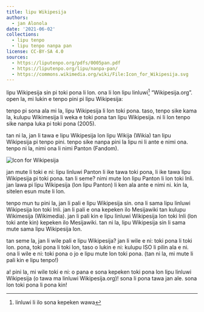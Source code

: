 ```yaml
---
title: lipu Wikipesija
authors:
  - jan Alonola
date: '2021-06-02'
collections:
  - lipu tenpo
  - lipu tenpo nanpa pan
license: CC-BY-SA 4.0
sources:
  - https://liputenpo.org/pdfs/0005pan.pdf
  - https://liputenpo.org/lipu/nanpa-pan/
  - https://commons.wikimedia.org/wiki/File:Icon_for_Wikipesija.svg
---
```


lipu Wikipesija sin pi toki pona li lon. ona li lon lipu linluwi[^1] “Wikipesija.org”. open la, mi lukin e tenpo pini pi lipu Wikipesija:

tenpo pi sona ala mi la, lipu Wikipesija li lon toki pona. taso, tenpo sike kama la, kulupu Wikimesija li weka e toki pona tan lipu Wikipesija. ni li lon tenpo sike nanpa luka pi toki pona (2005).

tan ni la, jan li tawa e lipu Wikipesija lon lipu Wikija (Wikia) tan lipu Wikipesija pi tenpo pini. tenpo sike nanpa pini la lipu ni li ante e nimi ona. tenpo ni la, nimi ona li nimi Panton (Fandom).

![Icon for Wikipesija](https://upload.wikimedia.org/wikipedia/commons/a/a5/Icon_for_Wikipesija.svg)

jan mute li toki e ni: lipu linluwi Panton li ike tawa toki pona, li ike tawa lipu Wikipesija pi toki pona. tan li seme? nimi mute lon lipu Panton li lon toki Inli. jan lawa pi lipu Wikipesija (lon lipu Panton) li ken ala ante e nimi ni. kin la, sitelen esun mute li lon.

tenpo mun tu pini la, jan li pali e lipu Wikipesija sin. ona li sama lipu linluwi Wikipesija lon toki Inli. jan li pali e ona kepeken ilo Mesijawiki tan kulupu Wikimesija (Wikimedia). jan li pali kin e lipu linluwi Wikipesija lon toki Inli (lon toki ante kin) kepeken ilo Mesijawiki. tan ni la, lipu Wikipesija sin li sama mute sama lipu Wikipesija lon.

tan seme la, jan li wile pali e lipu Wikipesija? jan li wile e ni: toki pona li toki lon. pona, toki pona li toki lon, taso o lukin e ni: kulupu ISO li pilin ala e ni. ona li wile e ni: toki pona o jo e lipu mute lon toki pona. (tan ni la, mi mute li pali kin e lipu tenpo!)

a! pini la, mi wile toki e ni: o pana e sona kepeken toki pona lon lipu linluwi Wikipesija (o tawa ma linluwi Wikipesija.org)! sona li pona tawa jan ale. sona lon toki pona li pona kin!

[^1]: linluwi li ilo sona kepeken wawa